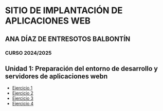 # SITIO DE IMPLANTACIÓN DE APLICACIONES WEB
## ANA DÍAZ DE ENTRESOTOS BALBONTÍN
### CURSO 2024/2025
## Unidad 1: Preparación del entorno de desarrollo y servidores de aplicaciones webn
- [Ejercicio 1](./Unidad1/Ejercicio1.md)
- [Ejercicio 2](./Unidad1/ejercicio2.md)
- [Ejercicio 3](./Unidad1/Ejercicio3.md)
- [Ejercicio 4](./Unidad1/ejercicio4.md)

